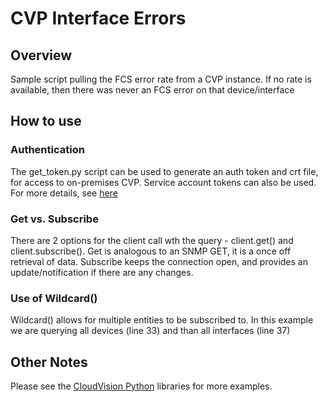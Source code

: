 # CVP Interface Errors
## Overview
Sample script pulling the FCS error rate from a CVP instance. If no rate is available, then there was never an FCS error on that device/interface

## How to use

### Authentication
The get_token.py script can be used to generate an auth token and crt file, for access to on-premises CVP. Service account tokens can also be used. For more details, see [here](https://github.com/aristanetworks/cloudvision-python/blob/trunk/examples/Connector/README.md#authenticating-with-cloudvision)

### Get vs. Subscribe
There are 2 options for the client call wth the query - client.get() and client.subscribe(). Get is analogous to an SNMP GET, it is a once off retrieval of data. Subscribe keeps the connection open, and provides an update/notification if there are any changes.

### Use of Wildcard()
Wildcard() allows for multiple entities to be subscribed to. In this example we are querying all devices (line 33) and than all interfaces (line 37)

## Other Notes
Please see the [CloudVision Python](https://github.com/aristanetworks/cloudvision-python) libraries for more examples.